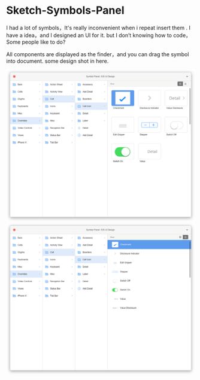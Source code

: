 # Sketch-Symbols-Panel


I had a lot of symbols，It's really inconvenient when i repeat insert them . 
I have a idea，and I designed an UI for it. 
but I don’t knowing how to code，Some people like to do?


All components are displayed as the finder，and you can drag the symbol into document.
some design shot in here.

![](https://github.com/ffeedd/Sketch-Symbols-Panel/blob/master/panel1.png)
![](https://github.com/ffeedd/Sketch-Symbols-Panel/blob/master/panel2.png)
